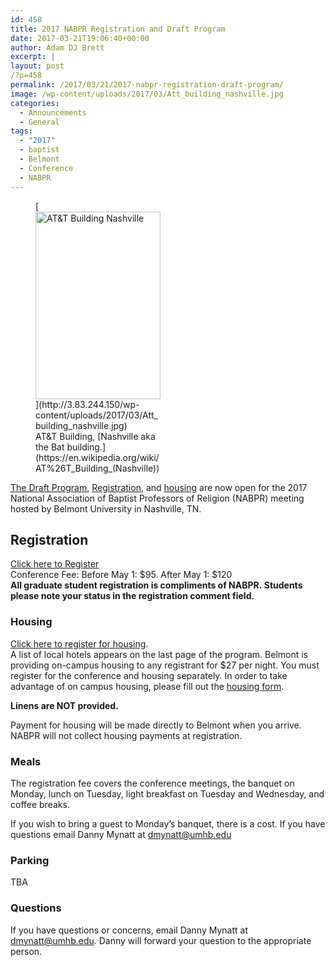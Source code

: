 ```yaml
---
id: 458
title: 2017 NABPR Registration and Draft Program
date: 2017-03-21T19:06:40+00:00
author: Adam DJ Brett
excerpt: |
layout: post
/?p=458
permalink: /2017/03/21/2017-nabpr-registration-draft-program/
image: /wp-content/uploads/2017/03/Att_building_nashville.jpg
categories:
  - Announcements
  - General
tags:
  - "2017"
  - baptist
  - Belmont
  - Conference
  - NABPR
---
```

<figure id="attachment_459" aria-describedby="caption-attachment-459" style="width: 200px" class="wp-caption aligncenter">[<img class="size-medium wp-image-459" src="http://nabpr.org/wp-content/uploads/2017/03/Att_building_nashville-200x300.jpg" alt="AT&T Building Nashville" width="200" height="300" srcset="http://3.83.244.150/wp-content/uploads/2017/03/Att_building_nashville-200x300.jpg 200w, http://3.83.244.150/wp-content/uploads/2017/03/Att_building_nashville-768x1152.jpg 768w, http://3.83.244.150/wp-content/uploads/2017/03/Att_building_nashville-683x1024.jpg 683w, http://3.83.244.150/wp-content/uploads/2017/03/Att_building_nashville.jpg 1365w" sizes="(max-width: 200px) 100vw, 200px" />](http://3.83.244.150/wp-content/uploads/2017/03/Att_building_nashville.jpg)<figcaption id="caption-attachment-459" class="wp-caption-text">AT&T Building, [Nashville aka the Bat building.](https://en.wikipedia.org/wiki/AT%26T_Building_(Nashville))</figcaption></figure> 

[The Draft Program](http://3.83.244.150/wp-content/uploads/2016/05/DRAFT-NABPR-Program-May2017-Belmont.pdf), [Registration](http://nabpr.org/meetings/registration/), and [housing](http://nabpr.org/meetings/housing/) are now open for the 2017 National Association of Baptist Professors of Religion (NABPR) meeting hosted by Belmont University in Nashville, TN.

## Registration

[Click here to Register](http://nabpr.org/meetings/registration/)  
Conference Fee: Before May 1: $95. After May 1: $120  
**All graduate student registration is compliments of NABPR. Students please note your status in the registration comment field.**

### Housing

[Click here to register for housing](http://nabpr.org/meetings/housing/).  
A list of local hotels appears on the last page of the program. Belmont is providing on-campus housing to any registrant for $27 per night. You must register for the conference and housing separately. In order to take advantage of on campus housing, please fill out the [housing form](http://nabpr.org/meetings/housing/).

**Linens are NOT provided.**

Payment for housing will be made directly to Belmont when you arrive. NABPR will not collect housing payments at registration.

### Meals

The registration fee covers the conference meetings, the banquet on Monday, lunch on Tuesday, light breakfast on Tuesday and Wednesday, and coffee breaks.

If you wish to bring a guest to Monday’s banquet, there is a cost. If you have questions email Danny Mynatt at dmynatt@umhb.edu

### Parking

TBA

### Questions

If you have questions or concerns, email Danny Mynatt at dmynatt@umhb.edu. Danny will forward your question to the appropriate person.